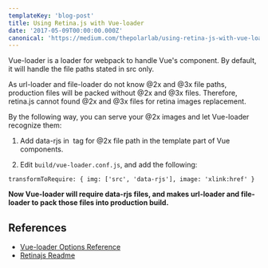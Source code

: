 ```yaml
---
templateKey: 'blog-post'
title: Using Retina.js with Vue-loader
date: '2017-05-09T00:00:00.000Z'
canonical: 'https://medium.com/thepolarlab/using-retina-js-with-vue-loader-ce44a965c258'
---
```


Vue-loader is a loader for webpack to handle Vue's component. By default, it will handle the file paths stated in src only.

As url-loader and file-loader do not know @2x and @3x file paths, production files will be packed without @2x and @3x files. Therefore, retina.js cannot found @2x and @3x files for retina images replacement.

By the following way, you can serve your @2x images and let Vue-loader recognize them:

1. Add data-rjs in <img> tag for @2x file path in the template part of Vue components.

2. Edit `build/vue-loader.conf.js`, and add the following:

```
transformToRequire: { img: ['src', 'data-rjs'], image: 'xlink:href' }
```

**Now Vue-loader will require data-rjs files, and makes url-loader and file-loader to pack those files into production build.**

## References
* [Vue-loader Options Reference](https://vue-loader.vuejs.org/en/options.html)
* [Retinajs Readme](https://github.com/jgnewman/retinajs)
